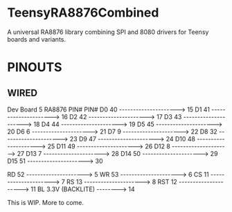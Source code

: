 # TeensyRA8876Combined
A universal RA8876 library combining SPI and 8080 drivers for Teensy boards and variants.

# PINOUTS
## WIRED
Dev Board 5                   RA8876
    PIN#                       PIN#
D0  40 --------------------->  15
D1  41 --------------------->  16
D2  42 --------------------->  17
D3  43 --------------------->  18
D4  44 --------------------->  19
D5  45 --------------------->  20
D6   6 --------------------->  21
D7   9 --------------------->  22
D8  32 --------------------->  23
D9  47 --------------------->  24
D10 48 --------------------->  25
D11 49 --------------------->  26
D12  8 --------------------->  27
D13  7 --------------------->  28
D14 50 --------------------->  29
D15 51 --------------------->  30

RD  52 --------------------->   5
WR  53 --------------------->   6
CS  11 --------------------->   7
RS  13 --------------------->   8
RST 12 --------------------->  11
BL  3.3V (BACKLITE) -------->  14

This is WIP. More to come.
